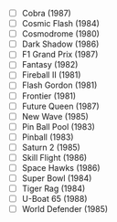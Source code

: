 - [ ] Cobra (1987)
- [ ] Cosmic Flash (1984)
- [ ] Cosmodrome (1980)
- [ ] Dark Shadow (1986)
- [ ] F1 Grand Prix (1987)
- [ ] Fantasy (1982)
- [ ] Fireball II (1981)
- [ ] Flash Gordon (1981)
- [ ] Frontier (1981)
- [ ] Future Queen (1987)
- [ ] New Wave (1985)
- [ ] Pin Ball Pool (1983)
- [ ] Pinball (1983)
- [ ] Saturn 2 (1985)
- [ ] Skill Flight (1986)
- [ ] Space Hawks (1986)
- [ ] Super Bowl (1984)
- [ ] Tiger Rag (1984)
- [ ] U-Boat 65 (1988)
- [ ] World Defender (1985)
